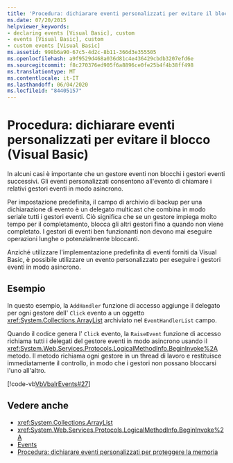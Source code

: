 ```yaml
---
title: 'Procedura: dichiarare eventi personalizzati per evitare il blocco'
ms.date: 07/20/2015
helpviewer_keywords:
- declaring events [Visual Basic], custom
- events [Visual Basic], custom
- custom events [Visual Basic]
ms.assetid: 998b6a90-67c5-4d2c-8b11-366d3e355505
ms.openlocfilehash: a9f9529d468a036d81c4e436429cbdb3207efd6e
ms.sourcegitcommit: f8c270376ed905f6a8896ce0fe25b4f4b38ff498
ms.translationtype: MT
ms.contentlocale: it-IT
ms.lasthandoff: 06/04/2020
ms.locfileid: "84405157"
---
```

# <a name="how-to-declare-custom-events-to-avoid-blocking-visual-basic"></a>Procedura: dichiarare eventi personalizzati per evitare il blocco (Visual Basic)
In alcuni casi è importante che un gestore eventi non blocchi i gestori eventi successivi. Gli eventi personalizzati consentono all'evento di chiamare i relativi gestori eventi in modo asincrono.  
  
 Per impostazione predefinita, il campo di archivio di backup per una dichiarazione di evento è un delegato multicast che combina in modo seriale tutti i gestori eventi. Ciò significa che se un gestore impiega molto tempo per il completamento, blocca gli altri gestori fino a quando non viene completato. I gestori di eventi ben funzionanti non devono mai eseguire operazioni lunghe o potenzialmente bloccanti.  
  
 Anziché utilizzare l'implementazione predefinita di eventi forniti da Visual Basic, è possibile utilizzare un evento personalizzato per eseguire i gestori eventi in modo asincrono.  
  
## <a name="example"></a>Esempio  
 In questo esempio, la `AddHandler` funzione di accesso aggiunge il delegato per ogni gestore dell' `Click` evento a un oggetto <xref:System.Collections.ArrayList> archiviato nel `EventHandlerList` campo.  
  
 Quando il codice genera l' `Click` evento, la `RaiseEvent` funzione di accesso richiama tutti i delegati del gestore eventi in modo asincrono usando il <xref:System.Web.Services.Protocols.LogicalMethodInfo.BeginInvoke%2A> metodo. Il metodo richiama ogni gestore in un thread di lavoro e restituisce immediatamente il controllo, in modo che i gestori non possano bloccarsi l'uno all'altro.  
  
 [!code-vb[VbVbalrEvents#27](~/samples/snippets/visualbasic/VS_Snippets_VBCSharp/VbVbalrEvents/VB/Class1.vb#27)]  
  
## <a name="see-also"></a>Vedere anche

- <xref:System.Collections.ArrayList>
- <xref:System.Web.Services.Protocols.LogicalMethodInfo.BeginInvoke%2A>
- [Events](index.md)
- [Procedura: dichiarare eventi personalizzati per proteggere la memoria](how-to-declare-custom-events-to-conserve-memory.md)
